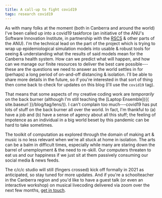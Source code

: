 ```yaml
---
title: A call-up to fight covid19
tags: research covid19
---
```


As with many folks at the moment (both in Canberra and around the world) I've
been called up into a covid19 taskforce (an initiative of the ANU's Software
Innovation Institute, in partnership with the [RSCS](https://cs.anu.edu.au) &
other parts of the ANU). I'm the technical lead on the part of the project which
is trying to wrap up epidemiological simulation models into usable & robust
tools for seeing & understanding what the results of said models mean for the
Canberra health system. How can we predict what will happen, and how can we
manage our finite resources to deliver the best care possible---these are the
questions we need to answer as the world settles in for (perhaps) a long period
of on-and-off distancing & isolation. I'll be able to share more details in the
future, so if you're interested in that sort of thing then come back to check
for updates on this blog (I'll use the `covid19` tag).

That means that some aspects of my creative coding work are _temporarily_ on the
back burner (although I'm still teaching the [Laptop Ensemble]({{ site.baseurl
}}/blog/tag/lens/)). I can't complain too much---covid19 has put lots of stuff on
the back burner all over the world. In fact, I'm thankful to (a) have a job and (b)
have a sense of agency about all this stuff; the feeling of impotence as an individual
in a big world beset by this pandemic can be hard to take sometimes.

The toolkit of computation as explored through the domain of making art & music
is no less relevant when we're all stuck at home in isolation. The arts can be a
balm in difficult times, especially while many are staring down the barrel of
unemployment & the need to re-skill. Our computers threaten to eat us and our
happiness if we just sit at them passively consuming our social media & news
feeds.

The c/c/c studio will still (fingers crossed) kick off formally in 2021 as
anticipated, so stay tuned for more updates. And if you're a schoolteacher in
the Canberra region and you'd like to have a guest talk (or even an interactive
workshop) on musical livecoding delivered via zoom over the next few months,
[get in touch](mailto:ben.swift@anu.edu.au).
